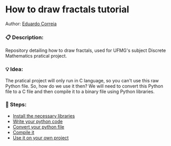 # How to draw fractals tutorial
Author: [Eduardo Correia](https://github.com/edu-correia)

### :clipboard: Description:
Repository detailing how to draw fractals, used for UFMG's subject Discrete Mathematics pratical project.

### :bulb: Idea:
The pratical project will only run in C language, so you can't use this raw Python file.
So, how do we use it then? We will need to convert this Python file to a C file and then compile it to a binary file using Python libraries.

### :shoe: Steps:
- [Install the necessary libraries](steps.md#install-the-necessary-libraries)
- [Write your python code](steps.md#write-your-python-code)
- [Convert your python file](steps.md#convert-your-python-file)
- [Compile it](steps.md#compile-it)
- [Use it on your own project](steps.md#use-it-on-your-own-project)